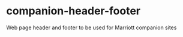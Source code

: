 companion-header-footer
==============

Web page header and footer to be used for Marriott companion sites 
